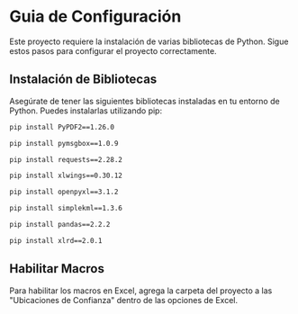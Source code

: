 # Guia de Configuración

Este proyecto requiere la instalación de varias bibliotecas de Python. Sigue estos pasos para configurar el proyecto correctamente.


## Instalación de Bibliotecas

Asegúrate de tener las siguientes bibliotecas instaladas en tu entorno de Python. Puedes instalarlas utilizando pip:

```bash
pip install PyPDF2==1.26.0

pip install pymsgbox==1.0.9

pip install requests==2.28.2

pip install xlwings==0.30.12

pip install openpyxl==3.1.2

pip install simplekml==1.3.6

pip install pandas==2.2.2

pip install xlrd==2.0.1
```


## Habilitar Macros

Para habilitar los macros en Excel, agrega la carpeta del proyecto a las "Ubicaciones de Confianza" dentro de las opciones de Excel.
